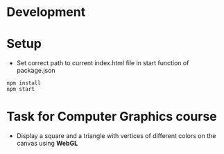 # Development

# Setup
- Set correct path to current index.html file in start function of package.json 
```
npm install
npm start
```

# Task for Computer Graphics course
- Display a square and a triangle with vertices of different colors on the canvas using **WebGL** 